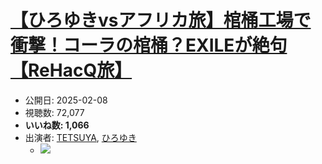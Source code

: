 # [【ひろゆきvsアフリカ旅】棺桶工場で衝撃！コーラの棺桶？EXILEが絶句【ReHacQ旅】](https://www.youtube.com/watch?v=WsXY3apN3BM)
-   公開日: 2025-02-08
-   視聴数: 72,077
-   **いいね数: 1,066**
-   出演者: [TETSUYA](/rehacq_fan/people/TETSUYA "wikilink"), [ひろゆき](/rehacq_fan/people/ひろゆき "wikilink")
    - [![](https://img.youtube.com/vi/WsXY3apN3BM/hqdefault.jpg)](https://www.youtube.com/watch?v=WsXY3apN3BM)
